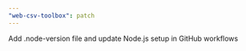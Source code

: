 ```yaml
---
"web-csv-toolbox": patch
---
```


Add .node-version file and update Node.js setup in GitHub workflows

